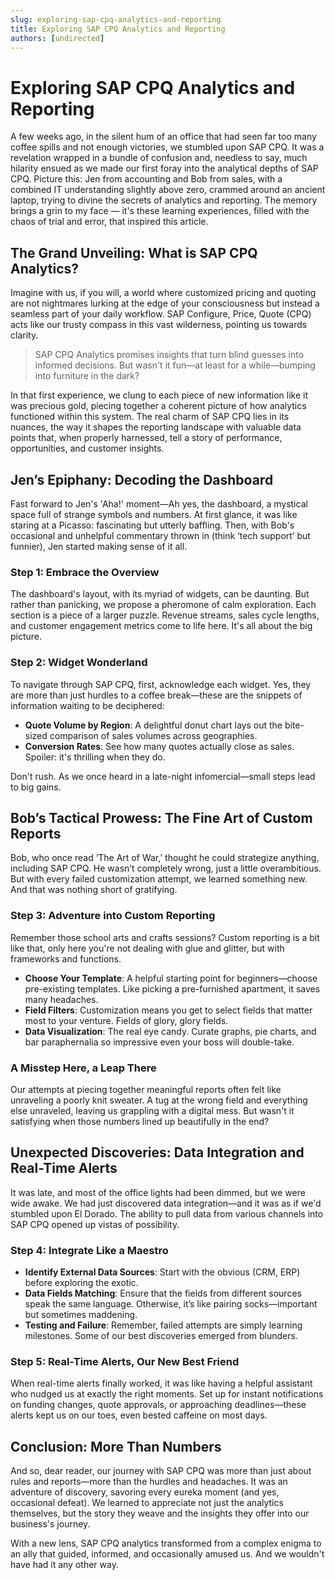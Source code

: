 ```yaml
---
slug: exploring-sap-cpq-analytics-and-reporting
title: Exploring SAP CPQ Analytics and Reporting
authors: [undirected]
---
```



# Exploring SAP CPQ Analytics and Reporting

A few weeks ago, in the silent hum of an office that had seen far too many coffee spills and not enough victories, we stumbled upon SAP CPQ. It was a revelation wrapped in a bundle of confusion and, needless to say, much hilarity ensued as we made our first foray into the analytical depths of SAP CPQ. Picture this: Jen from accounting and Bob from sales, with a combined IT understanding slightly above zero, crammed around an ancient laptop, trying to divine the secrets of analytics and reporting. The memory brings a grin to my face — it's these learning experiences, filled with the chaos of trial and error, that inspired this article.

## The Grand Unveiling: What is SAP CPQ Analytics?

Imagine with us, if you will, a world where customized pricing and quoting are not nightmares lurking at the edge of your consciousness but instead a seamless part of your daily workflow. SAP Configure, Price, Quote (CPQ) acts like our trusty compass in this vast wilderness, pointing us towards clarity.

> SAP CPQ Analytics promises insights that turn blind guesses into informed decisions. But wasn't it fun—at least for a while—bumping into furniture in the dark?

In that first experience, we clung to each piece of new information like it was precious gold, piecing together a coherent picture of how analytics functioned within this system. The real charm of SAP CPQ lies in its nuances, the way it shapes the reporting landscape with valuable data points that, when properly harnessed, tell a story of performance, opportunities, and customer insights.

## Jen’s Epiphany: Decoding the Dashboard

Fast forward to Jen's 'Aha!' moment—Ah yes, the dashboard, a mystical space full of strange symbols and numbers. At first glance, it was like staring at a Picasso: fascinating but utterly baffling. Then, with Bob's occasional and unhelpful commentary thrown in (think ‘tech support’ but funnier), Jen started making sense of it all.

### Step 1: Embrace the Overview

The dashboard's layout, with its myriad of widgets, can be daunting. But rather than panicking, we propose a pheromone of calm exploration. Each section is a piece of a larger puzzle. Revenue streams, sales cycle lengths, and customer engagement metrics come to life here. It's all about the big picture.

### Step 2: Widget Wonderland

To navigate through SAP CPQ, first, acknowledge each widget. Yes, they are more than just hurdles to a coffee break—these are the snippets of information waiting to be deciphered:

- **Quote Volume by Region**: A delightful donut chart lays out the bite-sized comparison of sales volumes across geographies.
- **Conversion Rates**: See how many quotes actually close as sales. Spoiler: it's thrilling when they do.

Don't rush. As we once heard in a late-night infomercial—small steps lead to big gains.

## Bob’s Tactical Prowess: The Fine Art of Custom Reports

Bob, who once read ‘The Art of War,’ thought he could strategize anything, including SAP CPQ. He wasn’t completely wrong, just a little overambitious. But with every failed customization attempt, we learned something new. And that was nothing short of gratifying.

### Step 3: Adventure into Custom Reporting

Remember those school arts and crafts sessions? Custom reporting is a bit like that, only here you're not dealing with glue and glitter, but with frameworks and functions.

- **Choose Your Template**: A helpful starting point for beginners—choose pre-existing templates. Like picking a pre-furnished apartment, it saves many headaches.
- **Field Filters**: Customization means you get to select fields that matter most to your venture. Fields of glory, glory fields.
- **Data Visualization**: The real eye candy. Curate graphs, pie charts, and bar paraphernalia so impressive even your boss will double-take.

### A Misstep Here, a Leap There

Our attempts at piecing together meaningful reports often felt like unraveling a poorly knit sweater. A tug at the wrong field and everything else unraveled, leaving us grappling with a digital mess. But wasn't it satisfying when those numbers lined up beautifully in the end?

## Unexpected Discoveries: Data Integration and Real-Time Alerts

It was late, and most of the office lights had been dimmed, but we were wide awake. We had just discovered data integration—and it was as if we'd stumbled upon El Dorado. The ability to pull data from various channels into SAP CPQ opened up vistas of possibility. 

### Step 4: Integrate Like a Maestro

- **Identify External Data Sources**: Start with the obvious (CRM, ERP) before exploring the exotic.
- **Data Fields Matching**: Ensure that the fields from different sources speak the same language. Otherwise, it’s like pairing socks—important but sometimes maddening.
- **Testing and Failure**: Remember, failed attempts are simply learning milestones. Some of our best discoveries emerged from blunders.

### Step 5: Real-Time Alerts, Our New Best Friend

When real-time alerts finally worked, it was like having a helpful assistant who nudged us at exactly the right moments. Set up for instant notifications on funding changes, quote approvals, or approaching deadlines—these alerts kept us on our toes, even bested caffeine on most days.

## Conclusion: More Than Numbers

And so, dear reader, our journey with SAP CPQ was more than just about rules and reports—more than the hurdles and headaches. It was an adventure of discovery, savoring every eureka moment (and yes, occasional defeat). We learned to appreciate not just the analytics themselves, but the story they weave and the insights they offer into our business's journey. 

With a new lens, SAP CPQ analytics transformed from a complex enigma to an ally that guided, informed, and occasionally amused us. And we wouldn't have had it any other way.